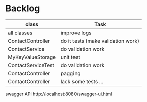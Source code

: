 # Backlog

| class | Task |
| --- | --- | 
| all classes | improve logs  |
| ContactController |  do it tests (make validation work) | 
| ContactService   |  do validation work |
| MyKeyValueStorage   |  unit test |
| ContactServiceTest   |  do validation work |
| ContactController   |  pagging |
| ContactController |  lack some tests ... |

swagger API
http://localhost:8080/swagger-ui.html

